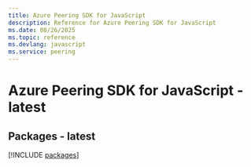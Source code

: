 ```yaml
---
title: Azure Peering SDK for JavaScript
description: Reference for Azure Peering SDK for JavaScript
ms.date: 08/26/2025
ms.topic: reference
ms.devlang: javascript
ms.service: peering
---
```

# Azure Peering SDK for JavaScript - latest
## Packages - latest
[!INCLUDE [packages](peering-index.md)]